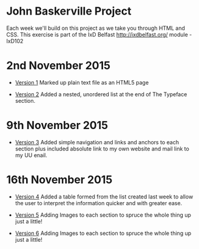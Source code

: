 John Baskerville Project
========================

Each week we'll build on this project as we take you through HTML and CSS.  This exercise is part of the IxD Belfast <hef>http://ixdbelfast.org/</hef> module - IxD102

2nd November 2015
=================

+ [Version 1](https://barryrooney.github.io/john-baskerville/version-1.html) Marked up plain text file as an HTML5 page

+ [Version 2](https://barryrooney.github.io/john-baskerville/version-2.html) Added a nested, unordered list at the end of The Typeface section.

9th November 2015
=================

+ [Version 3](https://barryrooney.github.io/john-baskerville/version-3.html) Added simple navigation and links and anchors to each section plus included absolute link to my own website and mail link to my UU enail.

16th November 2015
=================

+ [Version 4](https://barryrooney.github.io/john-baskerville/version-4.html) Added a table formed from the list created last week to allow the user to interpret the information quicker and with greater ease.

+ [Version 5](https://barryrooney.github.io/john-baskerville/version-5.html) Adding Images to each section to spruce the whole thing up just a little!

+ [Version 6](https://barryrooney.github.io/john-baskerville/version-6.html) Adding Images to each section to spruce the whole thing up just a little!